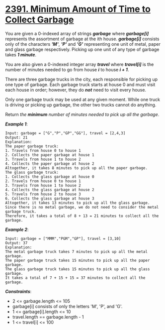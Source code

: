 # [2391\. Minimum Amount of Time to Collect Garbage](https://leetcode.com/problems/minimum-amount-of-time-to-collect-garbage/description/)

You are given a 0-indexed array of strings ***garbage*** where ***garbage[i]*** represents the assortment of garbage at the ith house. ***garbage[i]*** consists only of the characters ***'M'***, ***'P'*** and ***'G'*** representing one unit of metal, paper and glass garbage respectively. Picking up one unit of any type of garbage takes ***1 minute***.

You are also given a 0-indexed integer array ***travel*** where ***travel[i]*** is the number of minutes needed to go from house ***i*** to house ***i + 1***.

There are three garbage trucks in the city, each responsible for picking up one type of garbage. Each garbage truck starts at house 0 and must visit each house in order; however, they do ***not*** need to visit every house.

Only one garbage truck may be used at any given moment. While one truck is driving or picking up garbage, the other two trucks cannot do anything.

Return *the* ***minimum*** *number of minutes needed to pick up all the garbage*.

 

***Example 1***:

    Input: garbage = ["G","P","GP","GG"], travel = [2,4,3]
    Output: 21
    Explanation:
    The paper garbage truck:
    1. Travels from house 0 to house 1
    2. Collects the paper garbage at house 1
    3. Travels from house 1 to house 2
    4. Collects the paper garbage at house 2
    Altogether, it takes 8 minutes to pick up all the paper garbage.
    The glass garbage truck:
    1. Collects the glass garbage at house 0
    2. Travels from house 0 to house 1
    3. Travels from house 1 to house 2
    4. Collects the glass garbage at house 2
    5. Travels from house 2 to house 3
    6. Collects the glass garbage at house 3
    Altogether, it takes 13 minutes to pick up all the glass garbage.
    Since there is no metal garbage, we do not need to consider the metal garbage truck.
    Therefore, it takes a total of 8 + 13 = 21 minutes to collect all the garbage.

***Example 2***:

    Input: garbage = ["MMM","PGM","GP"], travel = [3,10]
    Output: 37
    Explanation:
    The metal garbage truck takes 7 minutes to pick up all the metal garbage.
    The paper garbage truck takes 15 minutes to pick up all the paper garbage.
    The glass garbage truck takes 15 minutes to pick up all the glass garbage.
    It takes a total of 7 + 15 + 15 = 37 minutes to collect all the garbage.
 
***Constraints***:

- 2 <= garbage.length <= 105
- garbage[i] consists of only the letters 'M', 'P', and 'G'.
- 1 <= garbage[i].length <= 10
- travel.length == garbage.length - 1
- 1 <= travel[i] <= 100